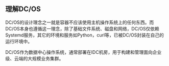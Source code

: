 ## 理解DC/OS

DC/OS的设计理念之一就是容器不应该使用主机操作系统上的任何东西。而DC/OS本身也遵循这一理念，除了基础文件系统、磁盘和网络，DC/OS仅依赖Systemd服务，其它的环境和服务如Python，curl等，已被DC/OS封装在自己的运行环境中。

DC/OS作为数据中心操作系统，通常部署在IDC机房，用于构建和管理面向企业级、云端的大规模业务集群。

